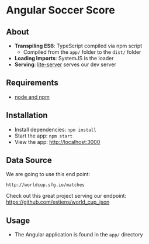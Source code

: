 # Angular Soccer Score


## About

- **Transpiling ES6**: TypeScript compiled via npm script
    + Compiled from the `app/` folder to the `dist/` folder
- **Loading Imports**: SystemJS is the loader 
- **Serving**: [lite-server](https://github.com/johnpapa/lite-server) serves our dev server

## Requirements

- [node and npm](https://nodejs.org)

## Installation

- Install dependencies: `npm install`
- Start the app: `npm start`
- View the app: <http://localhost:3000>

## Data Source

We are going to use this end point:

`http://worldcup.sfg.io/matches`

Check out this great project serving our endpoint: https://github.com/estiens/world_cup_json

## Usage

- The Angular application is found in the `app/` directory